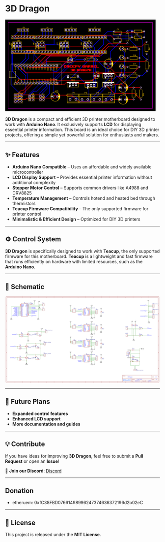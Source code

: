 # 3D Dragon

![3D Dragon Logo](doc/pcb.png)  

**3D Dragon** is a compact and efficient 3D printer motherboard designed to work with **Arduino Nano**. It exclusively supports **LCD** for displaying essential printer information. This board is an ideal choice for DIY 3D printer projects, offering a simple yet powerful solution for enthusiasts and makers.  

---  

## ✨ Features  

- **Arduino Nano Compatible** – Uses an affordable and widely available microcontroller  
- **LCD Display Support** – Provides essential printer information without additional complexity  
- **Stepper Motor Control** – Supports common drivers like A4988 and DRV8825  
- **Temperature Management** – Controls hotend and heated bed through thermistors  
- **Teacup Firmware Compatibility** – The only supported firmware for printer control  
- **Minimalistic & Efficient Design** – Optimized for DIY 3D printers  

---  

## ⚙️ Control System  

**3D Dragon** is specifically designed to work with **Teacup**, the only supported firmware for this motherboard. **Teacup** is a lightweight and fast firmware that runs efficiently on hardware with limited resources, such as the **Arduino Nano**.

---  

## 🔧 Schematic  

![schematic](doc/Schematic.png)

---  

## 🚀 Future Plans  

- **Expanded control features**  
- **Enhanced LCD support**  
- **More documentation and guides**  

---

## 💡 Contribute  

If you have ideas for improving **3D Dragon**, feel free to submit a **Pull Request** or open an **Issue**!  

📩 **Join our Discord**: [Discord](https://discord.gg/wb8aTkxPa3) 

---  

## Donation

- etheruem: 0xfC38FBD07661498996247374636372196d2b02eC

---

## 📜 License  

This project is released under the **MIT License**.  
